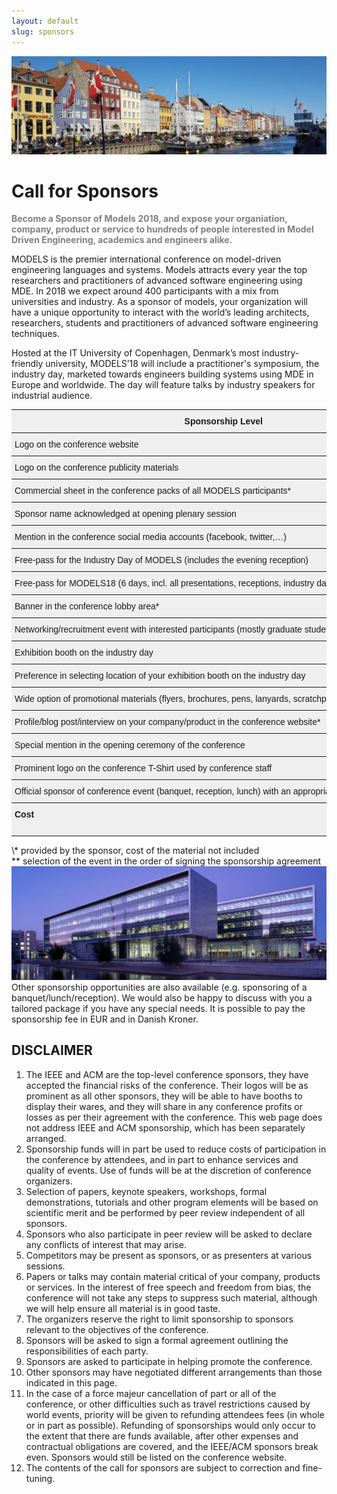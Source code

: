 ```yaml
---
layout: default
slug: sponsors
---
```

<div class="row">
 <div class="col-md-11" markdown="1">

<!-- <style type="text/css">
.sponsor-pic {
  position: relative;
  width: 1280px;
  height: 720px;
  overflow: hidden;
}
.sponsor-pic img {
  position: absolute;
  /*left: 10%;*/
  /*top: 50%;*/
  height: 50%;
  bottom: 50%;
  width: auto;
  -webkit-transform: translate(-10%,-20%);
      -ms-transform: translate(-10%,-20%);
          transform: translate(-10%,-20%);
}
.sponsor-pic img.portrait {
  width: 100%;
  height: auto;
}	


</style> -->
<div class="sponsor-pic">
	<img src="/assets/copenhagen-pictures/copenhagen1.jpg" alt="Nyhavn Copnehagen">
</div>

# Call for Sponsors
<span style="color:#808080"> **Become a Sponsor of Models 2018, and expose your organiation, company, product or service to hundreds of people interested in Model Driven Engineering, academics and engineers alike.**
</span>

MODELS  is the premier international conference on model-driven engineering languages and systems. Models attracts every year the top researchers and practitioners of advanced software engineering using MDE. In 2018 we expect around 400 participants with a mix from universities and industry. As a sponsor of models, your organization will have a unique opportunity to interact with the world’s leading architects, researchers, students and practitioners of advanced software engineering techniques.

Hosted at the IT University of Copenhagen, Denmark’s most industry-friendly university,  MODELS’18 will include a practitioner's symposium, the industry day, marketed towards engineers building systems using MDE in Europe and worldwide. The day will feature talks by industry speakers for industrial audience. 

<style type="text/css">
.tg  {border-collapse:collapse;border-spacing:0;}
.tr {border-style}
.tg td{font-family:Arial, sans-serif;font-size:14px;padding:10px 5px;border-style:solid;border-width:0px;overflow:hidden;word-break:normal;border-top-width:1px;border-bottom-width:1px;}
.tg th{font-family:Arial, sans-serif;font-size:14px;font-weight:normal;padding:10px 5px;border-style:solid;border-width:0px;overflow:hidden;word-break:normal;border-top-width:1px;border-bottom-width:1px;}
.tg .tg-7fle{font-weight:bold;background-color:#c0c0c0;text-align:center;vertical-align:top}
.tg .tg-erlg{font-weight:bold;background-color:#efefef;vertical-align:top}
.tg .tg-yzt1{background-color:#efefef;vertical-align:top}
.tg .tg-m0ac{font-weight:bold;background-color:#656565;color:#ffffff;text-align:center;vertical-align:top}
.tg .tg-wh4d{font-weight:bold;background-color:#cd7f32;color:#ffffff;text-align:center;vertical-align:top}
.tg .tg-xozw{font-weight:bold;background-color:#ffd700;text-align:center;vertical-align:top}
.tg .tg-ccb6{font-weight:bold;background-color:#c0c0c0;color:#333333;text-align:center;vertical-align:top}

.tg{
	word-break: break-all 
	table-layout: fixed;
  width: 100%;
  white-space: nowrap;

}
</style>
<table class="tg">
	<thead>
		<tr>
		<th class="tg-erlg">Sponsorship Level</th>
	    <th class="tg-wh4d">Bronze</th>
	    <th class="tg-7fle">Silver</th>
	    <th class="tg-xozw">Gold</th>
	    <th class="tg-m0ac">Platinum</th>
		</tr>
	</thead>
	<tbody>

  <tr>
    <td class="tg-yzt1">Logo on the conference website</td>
    <td class="tg-wh4d">small</td>
    <td class="tg-7fle">large</td>
    <td class="tg-xozw">large</td>
    <td class="tg-m0ac">large</td>
  </tr>
  <tr>
    <td class="tg-yzt1">Logo on the conference publicity materials</td>
    <td class="tg-wh4d">x</td>
    <td class="tg-7fle">x</td>
    <td class="tg-xozw">x</td>
    <td class="tg-m0ac">x</td>
  </tr>
  <tr>
    <td class="tg-yzt1">Commercial sheet in the conference packs of all MODELS participants*</td>
    <td class="tg-wh4d">x</td>
    <td class="tg-7fle">x</td>
    <td class="tg-xozw">x</td>
    <td class="tg-m0ac">x</td>
  </tr>
  <tr>
    <td class="tg-yzt1">Sponsor name acknowledged at opening plenary session</td>
    <td class="tg-wh4d">x</td>
    <td class="tg-7fle">x</td>
    <td class="tg-xozw">x</td>
    <td class="tg-m0ac">x</td>
  </tr>
  <tr>
    <td class="tg-yzt1">Mention in the conference social media accounts (facebook, twitter,…)</td>
    <td class="tg-wh4d">x</td>
    <td class="tg-7fle">x</td>
    <td class="tg-xozw">x</td>
    <td class="tg-m0ac">x</td>
  </tr>
  <tr>
    <td class="tg-yzt1">Free-pass for the Industry Day of MODELS (includes the evening reception)</td>
    <td class="tg-wh4d">1</td>
    <td class="tg-ccb6">1</td>
    <td class="tg-xozw">2</td>
    <td class="tg-m0ac">3</td>
  </tr>
  <tr>
    <td class="tg-yzt1">Free-pass for MODELS18 (6 days, incl. all presentations, receptions, industry day and banquet)</td>
    <td class="tg-wh4d"></td>
    <td class="tg-ccb6">1</td>
    <td class="tg-xozw">2</td>
    <td class="tg-m0ac">3</td>
  </tr>
  <tr>
    <td class="tg-yzt1">Banner in the conference lobby area*</td>
    <td class="tg-wh4d"></td>
    <td class="tg-ccb6">1</td>
    <td class="tg-xozw">1</td>
    <td class="tg-m0ac">2</td>
  </tr>
  <tr>
    <td class="tg-yzt1">Networking/recruitment event with interested participants (mostly graduate students)</td>
    <td class="tg-wh4d">x</td>
    <td class="tg-ccb6">x</td>
    <td class="tg-xozw">x</td>
    <td class="tg-m0ac">x</td>
  </tr>
  <tr>
    <td class="tg-yzt1">Exhibition booth on the industry day</td>
    <td class="tg-wh4d"></td>
    <td class="tg-ccb6">x</td>
    <td class="tg-xozw">x</td>
    <td class="tg-m0ac">x</td>
  </tr>
  <tr>
    <td class="tg-yzt1">Preference in selecting location of your exhibition booth on the industry day</td>
    <td class="tg-wh4d"></td>
    <td class="tg-ccb6"></td>
    <td class="tg-xozw">x</td>
    <td class="tg-m0ac">x</td>
  </tr>
  <tr>
    <td class="tg-yzt1">Wide option of promotional materials (flyers, brochures, pens, lanyards, scratchpads) in the attendee packs*</td>
    <td class="tg-wh4d"></td>
    <td class="tg-ccb6"></td>
    <td class="tg-xozw">x</td>
    <td class="tg-m0ac">x</td>
  </tr>
  <tr>
    <td class="tg-yzt1">Profile/blog post/interview on your company/product in the conference website*</td>
    <td class="tg-wh4d"></td>
    <td class="tg-ccb6"></td>
    <td class="tg-xozw">x</td>
    <td class="tg-m0ac">x</td>
  </tr>
  <tr>
    <td class="tg-yzt1">Special mention in the opening ceremony of the conference</td>
    <td class="tg-wh4d"></td>
    <td class="tg-ccb6"></td>
    <td class="tg-xozw">x</td>
    <td class="tg-m0ac">x</td>
  </tr>
  <tr>
    <td class="tg-yzt1">Prominent logo on the conference T-Shirt used by conference staff</td>
    <td class="tg-wh4d"></td>
    <td class="tg-ccb6"></td>
    <td class="tg-xozw"></td>
    <td class="tg-m0ac">x</td>
  </tr>
  <tr>
    <td class="tg-yzt1">Official sponsor of conference event (banquet, reception, lunch) with an appropriate attribution**</td>
    <td class="tg-wh4d"></td>
    <td class="tg-ccb6"></td>
    <td class="tg-xozw"></td>
    <td class="tg-m0ac">x</td>
  </tr>
  <tr>
    <td class="tg-erlg">Cost</td>
    <td class="tg-wh4d">  EUR<br>1 500</td>
    <td class="tg-ccb6">  EUR<br>3 000</td>
    <td class="tg-xozw"> EUR<br>5 000</td>
    <td class="tg-m0ac">    EUR<br>10 000</td>
  </tr>
 </tbody>
</table>
\* provided by the sponsor, cost of the material not included<br>
** selection of the event in the order of signing the sponsorship agreement

<div class="picture">
<img src="/assets/copenhagen-pictures/itu_night1.jpg" alt="IT University of Copenhagen" />
</div>
Other sponsorship opportunities are also available (e.g. sponsoring of a banquet/lunch/reception). We would also be happy to discuss with you a tailored package if you have any special needs.  It is possible to pay the sponsorship fee in EUR and in Danish Kroner. 

## DISCLAIMER
1. The IEEE and ACM are the top-level conference sponsors, they have accepted the financial risks of the conference. Their logos will be as prominent as all other sponsors, they will be able to have booths to display their wares, and they will share in any conference profits or losses as per their agreement with the conference. This web page does not address IEEE and ACM sponsorship, which has been separately arranged.
2. Sponsorship funds will in part be used to reduce costs of participation in the conference by attendees, and in part to enhance services and quality of events. Use of funds will be at the discretion of conference organizers.
3. Selection of papers, keynote speakers, workshops, formal demonstrations, tutorials and other program elements will be based on scientific merit and be performed by peer review independent of all sponsors.
4. Sponsors who also participate in peer review will be asked to declare any conflicts of interest that may arise.
5. Competitors may be present as sponsors, or as presenters at various sessions.
6. Papers or talks may contain material critical of your company, products or services. In the interest of free speech and freedom from bias, the conference will not take any steps to suppress such material, although we will help ensure all material is in good taste.
7. The organizers reserve the right to limit sponsorship to sponsors relevant to the objectives of the conference.
8. Sponsors will be asked to sign a formal agreement outlining the responsibilities of each party.
9. Sponsors are asked to participate in helping promote the conference.
10. Other sponsors may have negotiated different arrangements than those indicated in this page.
11. In the case of a force majeur cancellation of part or all of the conference, or other difficulties such as travel restrictions caused by world events, priority will be given to refunding attendees fees (in whole or in part as possible). Refunding of sponsorships would only occur to the extent that there are funds available, after other expenses and contractual obligations are covered, and the IEEE/ACM sponsors break even. Sponsors would still be listed on the conference website.
12. The contents of the call for sponsors are subject to correction and fine-tuning.
 

 </div>
 </div>